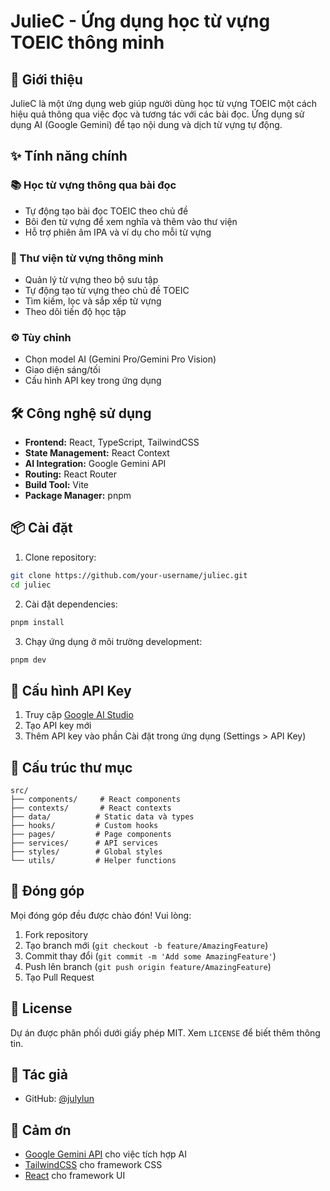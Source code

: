 # JulieC - Ứng dụng học từ vựng TOEIC thông minh

## 📝 Giới thiệu
JulieC là một ứng dụng web giúp người dùng học từ vựng TOEIC một cách hiệu quả thông qua việc đọc và tương tác với các bài đọc. Ứng dụng sử dụng AI (Google Gemini) để tạo nội dung và dịch từ vựng tự động.

## ✨ Tính năng chính

### 📚 Học từ vựng thông qua bài đọc
- Tự động tạo bài đọc TOEIC theo chủ đề
- Bôi đen từ vựng để xem nghĩa và thêm vào thư viện
- Hỗ trợ phiên âm IPA và ví dụ cho mỗi từ vựng

### 📖 Thư viện từ vựng thông minh
- Quản lý từ vựng theo bộ sưu tập
- Tự động tạo từ vựng theo chủ đề TOEIC
- Tìm kiếm, lọc và sắp xếp từ vựng
- Theo dõi tiến độ học tập

### ⚙️ Tùy chỉnh
- Chọn model AI (Gemini Pro/Gemini Pro Vision)
- Giao diện sáng/tối
- Cấu hình API key trong ứng dụng

## 🛠️ Công nghệ sử dụng
- **Frontend:** React, TypeScript, TailwindCSS
- **State Management:** React Context
- **AI Integration:** Google Gemini API
- **Routing:** React Router
- **Build Tool:** Vite
- **Package Manager:** pnpm

## 📦 Cài đặt

1. Clone repository:
```bash
git clone https://github.com/your-username/juliec.git
cd juliec
```

2. Cài đặt dependencies:
```bash
pnpm install
```

3. Chạy ứng dụng ở môi trường development:
```bash
pnpm dev
```

## 🔑 Cấu hình API Key

1. Truy cập [Google AI Studio](https://makersuite.google.com/app/apikey)
2. Tạo API key mới
3. Thêm API key vào phần Cài đặt trong ứng dụng (Settings > API Key)

## 📄 Cấu trúc thư mục

```
src/
├── components/     # React components
├── contexts/       # React contexts
├── data/          # Static data và types
├── hooks/         # Custom hooks
├── pages/         # Page components
├── services/      # API services
├── styles/        # Global styles
└── utils/         # Helper functions
```

## 🤝 Đóng góp
Mọi đóng góp đều được chào đón! Vui lòng:
1. Fork repository
2. Tạo branch mới (`git checkout -b feature/AmazingFeature`)
3. Commit thay đổi (`git commit -m 'Add some AmazingFeature'`)
4. Push lên branch (`git push origin feature/AmazingFeature`)
5. Tạo Pull Request

## 📝 License
Dự án được phân phối dưới giấy phép MIT. Xem `LICENSE` để biết thêm thông tin.

## 👤 Tác giả
- GitHub: [@julylun](https://github.com/julylun)

## 🙏 Cảm ơn
- [Google Gemini API](https://ai.google.dev/) cho việc tích hợp AI
- [TailwindCSS](https://tailwindcss.com/) cho framework CSS
- [React](https://reactjs.org/) cho framework UI
